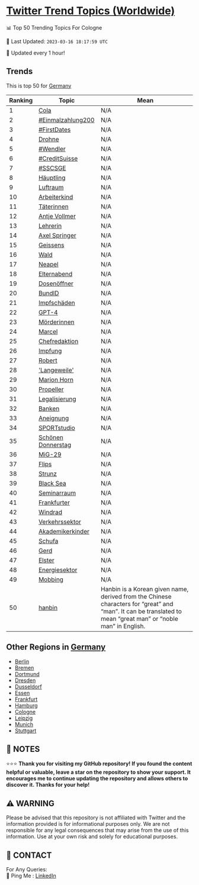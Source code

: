 [Twitter Trend Topics (Worldwide)](https://github.com/ErcinDedeoglu/Twitter-Trend-Topics)
==========


📊 Top 50 Trending Topics For Cologne

📆 Last Updated: `2023-03-16 18:17:59 UTC`

🔧 Updated every 1 hour!


## Trends

This is top 50 for [Germany](</Germany>)

| Ranking | Topic | Mean |
| ------- | ------------ | ------------ |
| 1 | [Cola](http://twitter.com/search?q=Cola) | N/A |
| 2 | [#Einmalzahlung200](http://twitter.com/search?q=%23Einmalzahlung200) | N/A |
| 3 | [#FirstDates](http://twitter.com/search?q=%23FirstDates) | N/A |
| 4 | [Drohne](http://twitter.com/search?q=Drohne) | N/A |
| 5 | [#Wendler](http://twitter.com/search?q=%23Wendler) | N/A |
| 6 | [#CreditSuisse](http://twitter.com/search?q=%23CreditSuisse) | N/A |
| 7 | [#SSCSGE](http://twitter.com/search?q=%23SSCSGE) | N/A |
| 8 | [Häuptling](http://twitter.com/search?q=H%c3%a4uptling) | N/A |
| 9 | [Luftraum](http://twitter.com/search?q=Luftraum) | N/A |
| 10 | [Arbeiterkind](http://twitter.com/search?q=Arbeiterkind) | N/A |
| 11 | [Täterinnen](http://twitter.com/search?q=T%c3%a4terinnen) | N/A |
| 12 | [Antje Vollmer](http://twitter.com/search?q=Antje+Vollmer) | N/A |
| 13 | [Lehrerin](http://twitter.com/search?q=Lehrerin) | N/A |
| 14 | [Axel Springer](http://twitter.com/search?q=Axel+Springer) | N/A |
| 15 | [Geissens](http://twitter.com/search?q=Geissens) | N/A |
| 16 | [Wald](http://twitter.com/search?q=Wald) | N/A |
| 17 | [Neapel](http://twitter.com/search?q=Neapel) | N/A |
| 18 | [Elternabend](http://twitter.com/search?q=Elternabend) | N/A |
| 19 | [Dosenöffner](http://twitter.com/search?q=Dosen%c3%b6ffner) | N/A |
| 20 | [BundID](http://twitter.com/search?q=BundID) | N/A |
| 21 | [Impfschäden](http://twitter.com/search?q=Impfsch%c3%a4den) | N/A |
| 22 | [GPT-4](http://twitter.com/search?q=GPT-4) | N/A |
| 23 | [Mörderinnen](http://twitter.com/search?q=M%c3%b6rderinnen) | N/A |
| 24 | [Marcel](http://twitter.com/search?q=Marcel) | N/A |
| 25 | [Chefredaktion](http://twitter.com/search?q=Chefredaktion) | N/A |
| 26 | [Impfung](http://twitter.com/search?q=Impfung) | N/A |
| 27 | [Robert](http://twitter.com/search?q=Robert) | N/A |
| 28 | ['Langeweile'](http://twitter.com/search?q=%27Langeweile%27) | N/A |
| 29 | [Marion Horn](http://twitter.com/search?q=Marion+Horn) | N/A |
| 30 | [Propeller](http://twitter.com/search?q=Propeller) | N/A |
| 31 | [Legalisierung](http://twitter.com/search?q=Legalisierung) | N/A |
| 32 | [Banken](http://twitter.com/search?q=Banken) | N/A |
| 33 | [Aneignung](http://twitter.com/search?q=Aneignung) | N/A |
| 34 | [SPORTstudio](http://twitter.com/search?q=SPORTstudio) | N/A |
| 35 | [Schönen Donnerstag](http://twitter.com/search?q=Sch%c3%b6nen+Donnerstag) | N/A |
| 36 | [MiG-29](http://twitter.com/search?q=MiG-29) | N/A |
| 37 | [Flips](http://twitter.com/search?q=Flips) | N/A |
| 38 | [Strunz](http://twitter.com/search?q=Strunz) | N/A |
| 39 | [Black Sea](http://twitter.com/search?q=Black+Sea) | N/A |
| 40 | [Seminarraum](http://twitter.com/search?q=Seminarraum) | N/A |
| 41 | [Frankfurter](http://twitter.com/search?q=Frankfurter) | N/A |
| 42 | [Windrad](http://twitter.com/search?q=Windrad) | N/A |
| 43 | [Verkehrssektor](http://twitter.com/search?q=Verkehrssektor) | N/A |
| 44 | [Akademikerkinder](http://twitter.com/search?q=Akademikerkinder) | N/A |
| 45 | [Schufa](http://twitter.com/search?q=Schufa) | N/A |
| 46 | [Gerd](http://twitter.com/search?q=Gerd) | N/A |
| 47 | [Elster](http://twitter.com/search?q=Elster) | N/A |
| 48 | [Energiesektor](http://twitter.com/search?q=Energiesektor) | N/A |
| 49 | [Mobbing](http://twitter.com/search?q=Mobbing) | N/A |
| 50 | [hanbin](http://twitter.com/search?q=hanbin) | Hanbin is a Korean given name, derived from the Chinese characters for “great” and “man”. It can be translated to mean “great man” or “noble man” in English. |



## Other Regions in [Germany](</Germany>)

* [Berlin](</Germany/Berlin.md>)
* [Bremen](</Germany/Bremen.md>)
* [Dortmund](</Germany/Dortmund.md>)
* [Dresden](</Germany/Dresden.md>)
* [Dusseldorf](</Germany/Dusseldorf.md>)
* [Essen](</Germany/Essen.md>)
* [Frankfurt](</Germany/Frankfurt.md>)
* [Hamburg](</Germany/Hamburg.md>)
* [Cologne](</Germany/Cologne.md>)
* [Leipzig](</Germany/Leipzig.md>)
* [Munich](</Germany/Munich.md>)
* [Stuttgart](</Germany/Stuttgart.md>)



## 📝 NOTES

⭐⭐⭐ **Thank you for visiting my GitHub repository! If you found the content helpful or valuable, leave a star on the repository to show your support. It encourages me to continue updating the repository and allows others to discover it. Thanks for your help!**


## ⚠️ WARNING

Please be advised that this repository is not affiliated with Twitter and the information provided is for informational purposes only. We are not responsible for any legal consequences that may arise from the use of this information. Use at your own risk and solely for educational purposes.


## 📨 CONTACT

 For Any Queries:  
            🏓 Ping Me : [LinkedIn](https://www.linkedin.com/in/ercindedeoglu/)
